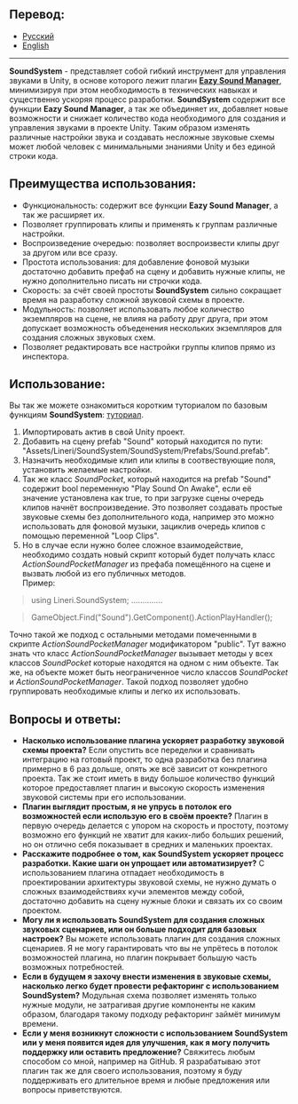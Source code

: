 ## Перевод:
* <a href = "https://github.com/Linerichka/SoundSystem-With-Eazy-Sound-Manager/blob/main/README_RU.md">Русский</a>
* <a href = "https://github.com/Linerichka/SoundSystem-With-Eazy-Sound-Manager/blob/main/README_EN.md">English</a>

---

**SoundSystem** - представляет собой гибкий инструмент для управления звуками в Unity, в основе которого лежит плагин <a href="https://github.com/JackM36/Eazy-Sound-Manager">**Eazy Sound Manager**</a>, минимизируя при этом необходимость в технических навыках и существенно ускоряя процесс разработки. **SoundSystem** содержит все функции **Eazy Sound Manager**, а так же объединяет их, добавляет новые возможности и снижает количество кода необходимого для создания и управления звуками в проекте Unity. Таким образом изменять различные настройки звука и создавать несложные звуковые схемы может любой человек с минимальными знаниями Unity и без единой строки кода.

## Преимущества использования:
* Функциональность: содержит все функции **Eazy Sound Manager**, а так же расширяет их.
* Позволяет группировать клипы и применять к группам различные настройки.
* Воспроизведение очередью: позволяет воспроизвести клипы друг за другом или все сразу.
* Простота использования: для добавление фоновой музыки достаточно добавить префаб на сцену и добавить нужные клипы, не нужно дополнительно писать ни строчки кода.
* Скорость: за счёт своей простоты **SoundSystem** сильно сокращает время на разработку сложной звуковой схемы в проекте.
* Модульность: позволяет использовать любое количество экземпляров на сцене, не влияя на работу друг друга, при этом допускает возможность объеденения нескольких экземпляров для создания сложных звуковых схем.
* Позволяет редактировать все настройки группы клипов прямо из инспектора.

## Использование:
Вы так же можете ознакомиться коротким туториалом по базовым функциям **SoundSystem**: <a href = "https://youtu.be/kXDuEaaw7Ao">туториал</a>.
1. Импортировать актив в свой Unity проект.
2. Добавить на сцену prefab "Sound" который находится по пути: "Assets/Lineri/SoundSystem/SoundSystem/Prefabs/Sound.prefab".
3. Назначить необходимые клип или клипы в соотвествующие поля, установить желаемые настройки.
4. Так же класс *SoundPocket*, который находится на prefab "Sound" содержит bool переменную "Play Sound On Awake", если её значение установлена как true, то при загрузке сцены очередь клипов начнёт воспроизведение. Это позволяет создавать простые звуковые схемы без дополнительного кода, например это можно использовать для фоновой музыки, зациклив очередь клипов с помощью переменной "Loop Clips".
5. Но в случае если нужно более сложное взаимодействие, необходимо создать новый скрипт который будет получать класс *ActionSoundPocketManager* из префаба помещённого на сцене и вызвать любой из его публичных методов.  
Пример:
>    using Lineri.SoundSystem; ..............

>    GameObject.Find("Sound").GetComponent<ActionSoundPocketManager>().ActionPlayHandler();

Точно такой же подход с остальными методами помеченными в скрипте *ActionSoundPocketManager* модификатором "public". Тут важно знать что класс *ActionSoundPocketManager* вызывает методы у всех классов *SoundPocket* которые находятся на одном с ним объекте. Так же, на объекте может быть неограниченное число классов *SoundPocket* и *ActionSoundPocketManager*. Такой подход позволяет удобно группировать необходимые клипы и легко их использовать.

## Вопросы и ответы:
* **Насколько использование плагина ускоряет разработку звуковой схемы проекта?** Если опустить все переделки и сравнивать интеграцию на готовый проект, то одна разработка без плагина примерно в 6 раз дольше, опять же всё зависит от конкретного проекта. Так же стоит иметь в виду большое количество функций которое предоставляет плагин и высокую скорость изменения звуковой системы при его использовании.
* **Плагин выглядит простым, я не упрусь в потолок его возможностей если использую его в своём проекте?** Плагин в первую очередь делается с упором на скорость и простоту, поэтому возможно его функций не хватит для каких-либо больших решений, но он отлично себя показывает в средних и маленьких проектах.
* **Расскажите подробнее о том, как SoundSystem ускоряет процесс разработки. Какие шаги он упрощает или автоматизирует?** С использованием плагина отпадает необходимость в проектировании архитектуры звуковой схемы, не нужно думать о сложных взаимодействиях кучи элементов между собой, достаточно добавить на сцену нужные блоки и связать их со своим проектом.
* **Могу ли я использовать SoundSystem для создания сложных звуковых сценариев, или он больше подходит для базовых настроек?** Вы можете использовать плагин для создания сложных сценариев. Я не могу гарантировать что вы не упрётесь в потолок возможностей плагина, но плагин покрывает большую часть возможных потребностей.
* **Если в будущем я захочу внести изменения в звуковые схемы, насколько легко будет провести рефакторинг с использованием SoundSystem?** Модульная схема позволяет изменять только нужные модули, не затрагивая другие компоненты не каким образом, благодаря такому подходу рефакторинг займёт минимум времени.
* **Если у меня возникнут сложности с использованием SoundSystem или у меня появится идея для улучшения, как я могу получить поддержку или оставить предложение?** Свяжитесь любым способом со мной, например на GitHub. Я разрабатываю этот плагин так же для своего использования, поэтому я буду поддерживать его длительное время и любые предложения или вопросы приветствуются.